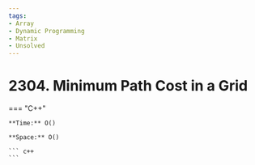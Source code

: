 ```yaml
---
tags:
- Array
- Dynamic Programming
- Matrix
- Unsolved
---
```



# 2304. Minimum Path Cost in a Grid

=== "C++"

    **Time:** O()

    **Space:** O()

    ``` c++
    ```